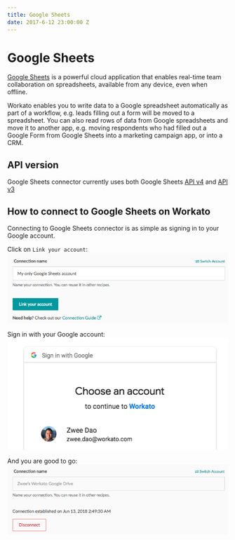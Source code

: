 ```yaml
---
title: Google Sheets
date: 2017-6-12 23:00:00 Z
---
```


# Google Sheets
[Google Sheets](https://www.google.com/sheets/about/) is a powerful cloud application that enables real-time team collaboration on spreadsheets, available from any device, even when offline.

Workato enables you to write data to a Google spreadsheet automatically as part of a workflow, e.g. leads filling out a form will be moved to a spreadsheet. You can also read rows of data from Google spreadsheets and move it to another app, e.g. moving respondents who had filled out a Google Form from Google Sheets into a marketing campaign app, or into a CRM.

## API version
Google Sheets connector currently uses both Google Sheets [API v4](https://developers.google.com/sheets/api/) and [API v3](https://developers.google.com/sheets/api/v3/)

## How to connect to Google Sheets on Workato
Connecting to Google Sheets connector is as simple as signing in to your Google account.

Click on `Link your account`:
![Setup step 1](/assets/images/connectors/google-sheets/setup-1.png)

Sign in with your Google account:
![Setup step 2](/assets/images/connectors/google-sheets/setup-2.png)

And you are good to go:
![Setup step 3](/assets/images/connectors/google-sheets/setup-3.png)
